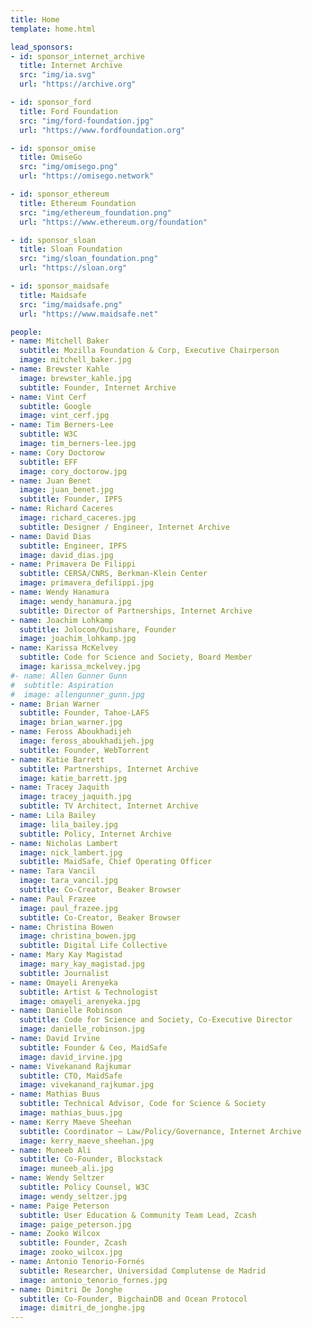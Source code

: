 ```yaml
---
title: Home
template: home.html

lead_sponsors:
- id: sponsor_internet_archive
  title: Internet Archive
  src: "img/ia.svg"
  url: "https://archive.org"

- id: sponsor_ford
  title: Ford Foundation
  src: "img/ford-foundation.jpg"
  url: "https://www.fordfoundation.org"

- id: sponsor_omise
  title: OmiseGo
  src: "img/omisego.png"
  url: "https://omisego.network"

- id: sponsor_ethereum
  title: Ethereum Foundation
  src: "img/ethereum_foundation.png"
  url: "https://www.ethereum.org/foundation"

- id: sponsor_sloan
  title: Sloan Foundation
  src: "img/sloan_foundation.png"
  url: "https://sloan.org"

- id: sponsor_maidsafe
  title: Maidsafe
  src: "img/maidsafe.png"
  url: "https://www.maidsafe.net"

people:
- name: Mitchell Baker
  subtitle: Mozilla Foundation & Corp, Executive Chairperson
  image: mitchell_baker.jpg
- name: Brewster Kahle
  image: brewster_kahle.jpg
  subtitle: Founder, Internet Archive
- name: Vint Cerf
  subtitle: Google
  image: vint_cerf.jpg
- name: Tim Berners-Lee
  subtitle: W3C
  image: tim_berners-lee.jpg
- name: Cory Doctorow
  subtitle: EFF
  image: cory_doctorow.jpg
- name: Juan Benet
  image: juan_benet.jpg
  subtitle: Founder, IPFS
- name: Richard Caceres
  image: richard_caceres.jpg
  subtitle: Designer / Engineer, Internet Archive
- name: David Dias
  subtitle: Engineer, IPFS
  image: david_dias.jpg
- name: Primavera De Filippi
  subtitle: CERSA/CNRS, Berkman-Klein Center
  image: primavera_defilippi.jpg
- name: Wendy Hanamura
  image: wendy_hanamura.jpg
  subtitle: Director of Partnerships, Internet Archive
- name: Joachim Lohkamp
  subtitle: Jolocom/Ouishare, Founder
  image: joachim_lohkamp.jpg
- name: Karissa McKelvey
  subtitle: Code for Science and Society, Board Member
  image: karissa_mckelvey.jpg
#- name: Allen Gunner Gunn
#  subtitle: Aspiration
#  image: allengunner_gunn.jpg
- name: Brian Warner
  subtitle: Founder, Tahoe-LAFS
  image: brian_warner.jpg
- name: Feross Aboukhadijeh
  image: feross_aboukhadijeh.jpg
  subtitle: Founder, WebTorrent
- name: Katie Barrett
  subtitle: Partnerships, Internet Archive
  image: katie_barrett.jpg
- name: Tracey Jaquith
  image: tracey_jaquith.jpg
  subtitle: TV Architect, Internet Archive
- name: Lila Bailey
  image: lila_bailey.jpg
  subtitle: Policy, Internet Archive
- name: Nicholas Lambert
  image: nick_lambert.jpg
  subtitle: MaidSafe, Chief Operating Officer
- name: Tara Vancil
  image: tara_vancil.jpg
  subtitle: Co-Creator, Beaker Browser
- name: Paul Frazee
  image: paul_frazee.jpg
  subtitle: Co-Creator, Beaker Browser
- name: Christina Bowen
  image: christina_bowen.jpg
  subtitle: Digital Life Collective
- name: Mary Kay Magistad
  image: mary_kay_magistad.jpg
  subtitle: Journalist
- name: Omayeli Arenyeka
  subtitle: Artist & Technologist
  image: omayeli_arenyeka.jpg
- name: Danielle Robinson
  subtitle: Code for Science and Society, Co-Executive Director
  image: danielle_robinson.jpg
- name: David Irvine
  subtitle: Founder & Ceo, MaidSafe
  image: david_irvine.jpg
- name: Vivekanand Rajkumar
  subtitle: CTO, MaidSafe
  image: vivekanand_rajkumar.jpg
- name: Mathias Buus
  subtitle: Technical Advisor, Code for Science & Society
  image: mathias_buus.jpg
- name: Kerry Maeve Sheehan
  subtitle: Coordinator – Law/Policy/Governance, Internet Archive
  image: kerry_maeve_sheehan.jpg
- name: Muneeb Ali
  subtitle: Co-Founder, Blockstack
  image: muneeb_ali.jpg
- name: Wendy Seltzer
  subtitle: Policy Counsel, W3C
  image: wendy_seltzer.jpg
- name: Paige Peterson
  subtitle: User Education & Community Team Lead, Zcash
  image: paige_peterson.jpg
- name: Zooko Wilcox
  subtitle: Founder, Zcash
  image: zooko_wilcox.jpg
- name: Antonio Tenorio-Fornés
  subtitle: Researcher, Universidad Complutense de Madrid
  image: antonio_tenorio_fornes.jpg
- name: Dimitri De Jonghe
  subtitle: Co-Founder, BigchainDB and Ocean Protocol
  image: dimitri_de_jonghe.jpg
---
```

